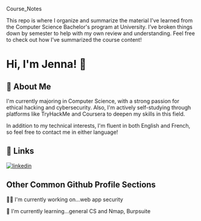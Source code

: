 Course_Notes

This repo is where I organize and summarize the material I’ve learned from the Computer Science Bachelor's program at University. I’ve broken things down by semester to help with my own review and understanding. Feel free to check out how I’ve summarized the course content!


# Hi, I'm Jenna! 👋


## 🚀 About Me
I'm currently majoring in Computer Science, with a strong passion for ethical hacking and cybersecurity. Also, I'm actively self-studying through platforms like TryHackMe and Coursera to deepen my skills in this field.

In addition to my technical interests, I'm fluent in both English and French, so feel free to contact me in either language!


## 🔗 Links
[![linkedin](https://img.shields.io/badge/linkedin-0A66C2?style=for-the-badge&logo=linkedin&logoColor=white)](https://www.linkedin.com/in/jenna-l-a4519910a)


## Other Common Github Profile Sections
👩‍💻 I'm currently working on...web app security

🧠 I'm currently learning...general CS and Nmap, Burpsuite



